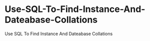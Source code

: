 # Use-SQL-To-Find-Instance-And-Dateabase-Collations
Use SQL To Find Instance And Dateabase Collations
